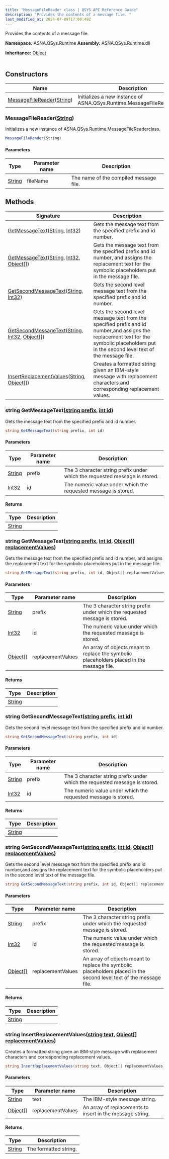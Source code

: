 ```yaml
---
title: "MessageFileReader class | QSYS API Reference Guide"
description: "Provides the contents of a message file. "
last_modified_at: 2024-07-09T17:00:49Z
---
```


Provides the contents of a message file.

**Namespace:** ASNA.QSys.Runtime
**Assembly:** ASNA.QSys.Runtime.dll

**Inheritance:** [Object](https://docs.microsoft.com/en-us/dotnet/api/system.object)
<br>
<br>

## Constructors

| Name | Description |
| --- | --- |
| [MessageFileReader](#messagefilereaderstring)([String](https://docs.microsoft.com/en-us/dotnet/api/system.string)) | Initializes a new instance of ASNA.QSys.Runtime.MessageFileReaderclass.

### MessageFileReader([String](https://docs.microsoft.com/en-us/dotnet/api/system.string))

Initializes a new instance of ASNA.QSys.Runtime.MessageFileReaderclass.

```cs
MessageFileReader(String)
```

#### Parameters

| Type | Parameter name | Description
| --- | --- | ---
| [String](https://docs.microsoft.com/en-us/dotnet/api/system.string) | fileName |             The name of the compiled message file.            

## Methods

| Signature | Description |
| --- | --- |
| [GetMessageText](#string-getmessagetextstring-prefix-int-id)([String](https://docs.microsoft.com/en-us/dotnet/api/system.string), [Int32](https://docs.microsoft.com/en-us/dotnet/api/system.int32)) | Gets the message text from the specified prefix and id number.
| [GetMessageText](#string-getmessagetextstring-prefix-int-id-object--replacementvalues)([String](https://docs.microsoft.com/en-us/dotnet/api/system.string), [Int32](https://docs.microsoft.com/en-us/dotnet/api/system.int32), [Object\[\]](https://docs.microsoft.com/en-us/dotnet/api/system.object)) | Gets the message text from the specified prefix and id number, and assigns the replacement text for the symbolic placeholders put in the message file.
| [GetSecondMessageText](#string-getsecondmessagetextstring-prefix-int-id)([String](https://docs.microsoft.com/en-us/dotnet/api/system.string), [Int32](https://docs.microsoft.com/en-us/dotnet/api/system.int32)) | Gets the second level message text from the specified prefix and id number.
| [GetSecondMessageText](#string-getsecondmessagetextstring-prefix-int-id-object--replacementvalues)([String](https://docs.microsoft.com/en-us/dotnet/api/system.string), [Int32](https://docs.microsoft.com/en-us/dotnet/api/system.int32), [Object\[\]](https://docs.microsoft.com/en-us/dotnet/api/system.object)) | Gets the second level message text from the specified prefix and id number,and assigns the replacement text for the symbolic placeholders put in the second level text of the message file.
| [InsertReplacementValues](#string-insertreplacementvaluesstring-text-object--replacementvalues)([String](https://docs.microsoft.com/en-us/dotnet/api/system.string), [Object\[\]](https://docs.microsoft.com/en-us/dotnet/api/system.object)) | Creates a formatted string given an IBM-style message with replacement characters and corresponding replacement values.

### string GetMessageText([string prefix](https://learn.microsoft.com/en-us/dotnet/api/system.string?view=net-8.0), [int id](https://learn.microsoft.com/en-us/dotnet/csharp/language-reference/builtin-types/integral-numeric-types))

Gets the message text from the specified prefix and id number.

```cs
string GetMessageText(string prefix, int id)
```

#### Parameters

| Type | Parameter name | Description
| --- | --- | ---
| [String](https://docs.microsoft.com/en-us/dotnet/api/system.string) | prefix |             The 3 character string prefix under which the requested message is stored.            
| [Int32](https://docs.microsoft.com/en-us/dotnet/api/system.int32) | id |             The numeric value under which the requested message is stored.            

#### Returns

| Type | Description
| --- | ---
| [String](https://docs.microsoft.com/en-us/dotnet/api/system.string) | 

### string GetMessageText([string prefix](https://learn.microsoft.com/en-us/dotnet/api/system.string?view=net-8.0), [int id](https://learn.microsoft.com/en-us/dotnet/csharp/language-reference/builtin-types/integral-numeric-types), [Object\[\] replacementValues](https://docs.microsoft.com/en-us/dotnet/api/system.object))

Gets the message text from the specified prefix and id number, and assigns the replacement text for the symbolic placeholders put in the message file.

```cs
string GetMessageText(string prefix, int id, Object[] replacementValues)
```

#### Parameters

| Type | Parameter name | Description
| --- | --- | ---
| [String](https://docs.microsoft.com/en-us/dotnet/api/system.string) | prefix |             The 3 character string prefix under which the requested message is stored.            
| [Int32](https://docs.microsoft.com/en-us/dotnet/api/system.int32) | id |             The numeric value under which the requested message is stored.            
| [Object\[\]](https://docs.microsoft.com/en-us/dotnet/api/system.object) | replacementValues |             An array of objects meant to replace the symbolic placeholders placed            in the message file.            

#### Returns

| Type | Description
| --- | ---
| [String](https://docs.microsoft.com/en-us/dotnet/api/system.string) | 

### string GetSecondMessageText([string prefix](https://learn.microsoft.com/en-us/dotnet/api/system.string?view=net-8.0), [int id](https://learn.microsoft.com/en-us/dotnet/csharp/language-reference/builtin-types/integral-numeric-types))

Gets the second level message text from the specified prefix and id number.

```cs
string GetSecondMessageText(string prefix, int id)
```

#### Parameters

| Type | Parameter name | Description
| --- | --- | ---
| [String](https://docs.microsoft.com/en-us/dotnet/api/system.string) | prefix |             The 3 character string prefix under which the requested message is stored.            
| [Int32](https://docs.microsoft.com/en-us/dotnet/api/system.int32) | id |             The numeric value under which the requested message is stored.            

#### Returns

| Type | Description
| --- | ---
| [String](https://docs.microsoft.com/en-us/dotnet/api/system.string) | 

### string GetSecondMessageText([string prefix](https://learn.microsoft.com/en-us/dotnet/api/system.string?view=net-8.0), [int id](https://learn.microsoft.com/en-us/dotnet/csharp/language-reference/builtin-types/integral-numeric-types), [Object\[\] replacementValues](https://docs.microsoft.com/en-us/dotnet/api/system.object))

Gets the second level message text from the specified prefix and id number,and assigns the replacement text for the symbolic placeholders put in the second level text of the message file.

```cs
string GetSecondMessageText(string prefix, int id, Object[] replacementValues)
```

#### Parameters

| Type | Parameter name | Description
| --- | --- | ---
| [String](https://docs.microsoft.com/en-us/dotnet/api/system.string) | prefix |             The 3 character string prefix under which the requested message is stored.            
| [Int32](https://docs.microsoft.com/en-us/dotnet/api/system.int32) | id |             The numeric value under which the requested message is stored.            
| [Object\[\]](https://docs.microsoft.com/en-us/dotnet/api/system.object) | replacementValues |             An array of objects meant to replace the symbolic placeholders placed            in the second level text of the message file.            

#### Returns

| Type | Description
| --- | ---
| [String](https://docs.microsoft.com/en-us/dotnet/api/system.string) | 

### string InsertReplacementValues([string text](https://learn.microsoft.com/en-us/dotnet/api/system.string?view=net-8.0), [Object\[\] replacementValues](https://docs.microsoft.com/en-us/dotnet/api/system.object))

Creates a formatted string given an IBM-style message with replacement characters and corresponding replacement values.

```cs
string InsertReplacementValues(string text, Object[] replacementValues)
```

#### Parameters

| Type | Parameter name | Description
| --- | --- | ---
| [String](https://docs.microsoft.com/en-us/dotnet/api/system.string) | text | The IBM-style message string.
| [Object\[\]](https://docs.microsoft.com/en-us/dotnet/api/system.object) | replacementValues | An array of replacements to insert in the message string.

#### Returns

| Type | Description
| --- | ---
| [String](https://docs.microsoft.com/en-us/dotnet/api/system.string) | The formatted string.
